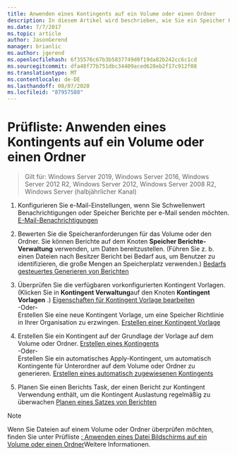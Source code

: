 ```yaml
---
title: Anwenden eines Kontingents auf ein Volume oder einen Ordner
description: In diesem Artikel wird beschrieben, wie Sie ein Speicher Kontingent auf ein Volume oder einen Ordner anwenden.
ms.date: 7/7/2017
ms.topic: article
author: JasonGerend
manager: brianlic
ms.author: jgerend
ms.openlocfilehash: 6f35576c67b3b5837749d0f19da82b242cc6c1cd
ms.sourcegitcommit: dfa48f77b751dbc34409aced628eb2f17c912f08
ms.translationtype: MT
ms.contentlocale: de-DE
ms.lasthandoff: 08/07/2020
ms.locfileid: "87957588"
---
```

# <a name="checklist-apply-a-quota-to-a-volume-or-folder"></a>Prüfliste: Anwenden eines Kontingents auf ein Volume oder einen Ordner

> Gilt für: Windows Server 2019, Windows Server 2016, Windows Server 2012 R2, Windows Server 2012, Windows Server 2008 R2, Windows Server (halbjährlicher Kanal)

1. Konfigurieren Sie e-Mail-Einstellungen, wenn Sie Schwellenwert Benachrichtigungen oder Speicher Berichte per e-Mail senden möchten. [E-Mail-Benachrichtigungen](configure-email-notifications.md)

2. Bewerten Sie die Speicheranforderungen für das Volume oder den Ordner. Sie können Berichte auf dem Knoten **Speicher Berichte-Verwaltung** verwenden, um Daten bereitzustellen. (Führen Sie z. b. einen Dateien nach Besitzer Bericht bei Bedarf aus, um Benutzer zu identifizieren, die große Mengen an Speicherplatz verwenden.) [Bedarfs gesteuertes Generieren von Berichten](generate-reports-on-demand.md)

3. Überprüfen Sie die verfügbaren vorkonfigurierten Kontingent Vorlagen. (Klicken Sie in **Kontingent Verwaltung**auf den Knoten **Kontingent Vorlagen** .) [Eigenschaften für Kontingent Vorlage bearbeiten](edit-quota-template-properties.md)
<br />-Oder- <br /> Erstellen Sie eine neue Kontingent Vorlage, um eine Speicher Richtlinie in Ihrer Organisation zu erzwingen. [Erstellen einer Kontingent Vorlage](create-quota-template.md)

4. Erstellen Sie ein Kontingent auf der Grundlage der Vorlage auf dem Volume oder Ordner.
 [Erstellen eines Kontingents](create-quota.md) <br /> -Oder- <br /> Erstellen Sie ein automatisches Apply-Kontingent, um automatisch Kontingente für Unterordner auf dem Volume oder Ordner zu generieren. [Erstellen eines automatisch zugewiesenen Kontingents](create-auto-apply-quota.md)

6. Planen Sie einen Berichts Task, der einen Bericht zur Kontingent Verwendung enthält, um die Kontingent Auslastung regelmäßig zu überwachen [Planen eines Satzes von Berichten](schedule-set-of-reports.md)

> [!Note]
> Wenn Sie Dateien auf einem Volume oder Ordner überprüfen möchten, finden Sie unter Prüfliste [: Anwenden eines Datei Bildschirms auf ein Volume oder einen Ordner](checklist-apply-file-screen-to-volume-or-folder.md)Weitere Informationen.











